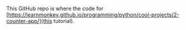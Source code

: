 This GitHub repo is where the code for [https://learnmonkey.github.io/programming/python/cool-projects/2-counter-app/](this tutorial).
